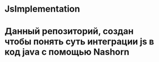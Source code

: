 # JsImplementation

# Данный репозиторий, создан чтобы понять суть интеграции js в код java с помощью Nashorn

